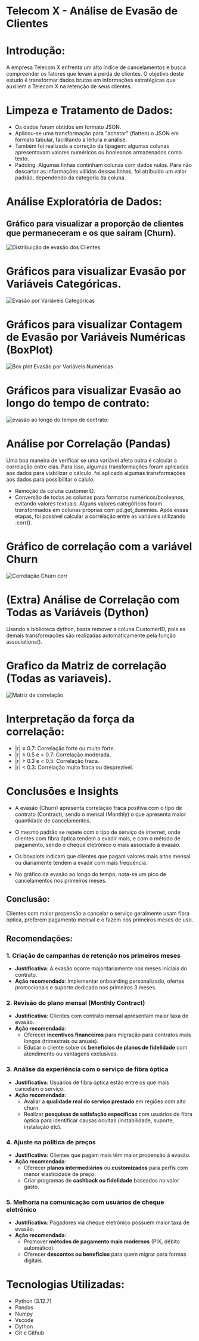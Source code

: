 # **Telecom X - Análise de Evasão de Clientes**
# Introdução:

A empresa Telecom X enfrenta um alto índice de cancelamentos e busca compreender os fatores que levam à perda de clientes.
O objetivo deste estudo é transformar dados brutos em informações estratégicas que auxiliem a Telecom X na retenção de seus clientes.

# Limpeza e Tratamento de Dados:
*  Os dados foram obtidos em formato JSON. 
*  Aplicou-se uma transformação para "achatar" (flatten) o JSON em formato tabular, facilitando a leitura e análise.
*  Também foi realizada a correção da tipagem: algumas colunas apresentavam valores numéricos ou booleanos armazenados como texto.
*  Padding: Algumas linhas continham colunas com dados nulos. Para não descartar as informações válidas dessas linhas, foi atribuído um valor padrão, dependendo da categoria da coluna.

# Análise Exploratória de Dados:
## Gráfico para visualizar a proporção de clientes que permaneceram e os que saíram (Churn).
![Distribuição de evasão dos Clientes](./OUTPUT/PLOTS/evasao_distribuicao.png)
# Gráficos para visualizar Evasão por Variáveis Categóricas.
![Evasão por Variáveis Categóricas](./OUTPUT/PLOTS/CATEGORIAS/colunas_a.png)
# Gráficos para visualizar Contagem de Evasão por Variáveis Numéricas (BoxPlot)
![Box plot Evasão por Variáveis Numéricas](./OUTPUT/PLOTS/box_plot.png)

# Gráficos para visualizar Evasão ao longo do tempo de contrato:
![evasão ao longo do tempo de contrato:](./OUTPUT/evasao_distribuicao_tempo_contrato.png)


# Análise por Correlação (Pandas)
 Uma boa maneira de verificar se uma variável afeta outra é calcular a correlação entre elas. Para isso, algumas transformações foram aplicadas aos dados para viabilizar o cálculo.
 foi aplicado algumas transformações aos dados para possibilitar o calulo.
*  Remoção da coluna customerID.
*  Conversão de todas as colunas para formatos numéricos/booleanos, evitando valores textuais. Alguns valores categóricos foram transformados em colunas próprias com pd.get_dummies.
 Após essas etapas, foi possível calcular a correlação entre as variáveis utilizando .corr().
# Gráfico de correlação com a variável Churn
![Correlação Churn corr](./OUTPUT/PLOTS/correlacao_evasao.png)

# (Extra) Análise de Correlação com Todas as Variáveis (Dython)
 Usando a biblioteca dython, basta remover a coluna CustomerID, pois as demais transformações são realizadas automaticamente pela função associations().

# Grafico da Matriz de correlação (Todas as variaveis).
![Matriz de correlação](./OUTPUT/PLOTS/correlacao_dython.png)


# Interpretação da força da correlação:
*  |r| ≥ 0.7: Correlação forte ou muito forte.
*  |r| ≥ 0.5 e < 0.7: Correlação moderada.
*  |r| ≥ 0.3 e < 0.5: Correlação fraca.
*  |r| < 0.3: Correlação muito fraca ou desprezível. 

# Conclusões e Insights

*  A evasão (Churn) apresenta correlação fraca positiva com o tipo de contrato (Contract), sendo o mensal (Monthly) o que apresenta maior quantidade de cancelamentos.

*  O mesmo padrão se repete com o tipo de serviço de internet, onde clientes com fibra óptica tendem a evadir mais, e com o método de pagamento, sendo o cheque eletrônico o mais associado à evasão.

*  Os boxplots indicam que clientes que pagam valores mais altos mensal ou diariamente tendem a evadir com mais frequência.

*  No gráfico da evasão ao longo do tempo, nota-se um pico de cancelamentos nos primeiros meses.

## Conclusão:
 Clientes com maior propensão a cancelar o serviço geralmente usam fibra óptica, preferem pagamento mensal e o fazem nos primeiros meses de uso.

## Recomendações:
### 1. Criação de campanhas de retenção nos primeiros meses
- **Justificativa**: A evasão ocorre majoritariamente nos meses iniciais do contrato.
- **Ação recomendada**: Implementar onboarding personalizado, ofertas promocionais e suporte dedicado nos primeiros 3 meses.

### 2. Revisão do plano mensal (Monthly Contract)
- **Justificativa**: Clientes com contrato mensal apresentam maior taxa de evasão.
- **Ação recomendada**: 
  - Oferecer **incentivos financeiros** para migração para contratos mais longos (trimestrais ou anuais).
  - Educar o cliente sobre os **benefícios de planos de fidelidade** com atendimento ou vantagens exclusivas.

### 3. Análise da experiência com o serviço de fibra óptica
- **Justificativa**: Usuários de fibra óptica estão entre os que mais cancelam o serviço.
- **Ação recomendada**:
  - Avaliar a **qualidade real do serviço prestado** em regiões com alto churn.
  - Realizar **pesquisas de satisfação específicas** com usuários de fibra óptica para identificar causas ocultas (instabilidade, suporte, instalação etc).

### 4. Ajuste na política de preços
- **Justificativa**: Clientes que pagam mais têm maior propensão à evasão.
- **Ação recomendada**:
  - Oferecer **planos intermediários** ou **customizados** para perfis com menor elasticidade de preço.
  - Criar programas de **cashback ou fidelidade** baseados no valor gasto.

### 5. Melhoria na comunicação com usuários de cheque eletrônico
- **Justificativa**: Pagadores via cheque eletrônico possuem maior taxa de evasão.
- **Ação recomendada**:
  - Promover **métodos de pagamento mais modernos** (PIX, débito automático).
  - Oferecer **descontos ou benefícios** para quem migrar para formas digitais.


# Tecnologias Utilizadas:
- Python (3.12.7)
- Pandas
- Numpy
- Vscode
- Dython
- Git e Github
